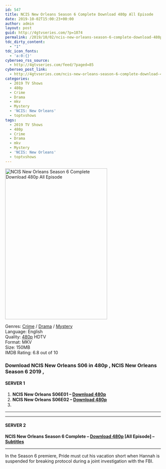 ```yaml
---
id: 547
title: NCIS New Orleans Season 6 Complete Download 480p All Episode
date: 2019-10-02T15:00:23+00:00
author: admin
layout: post
guid: http://4gtvseries.com/?p=1074
permalink: /2019/10/02/ncis-new-orleans-season-6-complete-download-480p-all-episode-2/
tdc_dirty_content:
  - "1"
tdc_icon_fonts:
  - 'a:0:{}'
cyberseo_rss_source:
  - http://4gtvseries.com/feed/?paged=85
cyberseo_post_link:
  - http://4gtvseries.com/ncis-new-orleans-season-6-complete-download-480p-all-episode/
categories:
  - 2019 TV Shows
  - 480p
  - Crime
  - Drama
  - mkv
  - Mystery
  - 'NCIS: New Orleans'
  - toptvshows
tags:
  - 2019 TV Shows
  - 480p
  - Crime
  - Drama
  - mkv
  - Mystery
  - 'NCIS: New Orleans'
  - toptvshows
---
```

<img loading="lazy" class="aligncenter" src="https://3.bp.blogspot.com/-R3O6jt_wDAQ/XZS7TFtULoI/AAAAAAAAAVk/PW0dRbnz5nwbYs9CW9cguEiHkCImt4eoACK4BGAYYCw/s1600/NCIS%2BNew%2BOrleans%2BSeason%2B6.jpg" alt="NCIS New Orleans Season 6 Complete Download 480p All Episode" width="330" height="488" />

Genres: <a href="http://4gtvseries.com/tag/crime/" data-wpel-link="internal">Crime</a> /&nbsp;<a href="http://4gtvseries.com/tag/drama/" data-wpel-link="internal">Drama</a> / <a href="http://4gtvseries.com/tag/mystery/" data-wpel-link="internal">Mystery</a>  
Language: English  
Quality:&nbsp;<a href="http://4gtvseries.com/tag/480p/" data-wpel-link="internal">480p</a>&nbsp;HDTV  
Format: MKV  
Size: 150MB  
IMDB Rating: 6.8 out of 10

### **Download NCIS New Orleans S06 in 480p , NCIS New Orleans Season 6 2019 ,&nbsp;**

#### <span><strong>SERVER 1</strong></span>

  1. **NCIS New Orleans S06E01 – <a href="http://slink.dl480p.xyz/yu7tZ" data-wpel-link="external" target="_blank" rel="nofollow external noopener noreferrer" class="wpel-icon-left"><i class="wpel-icon fa fa-download" aria-hidden="true"></i>Download 480p</a>**
  2. **NCIS New Orleans S06E02 – <a href="http://slink.dl480p.xyz/lr9g" data-wpel-link="external" target="_blank" rel="nofollow external noopener noreferrer" class="wpel-icon-left"><i class="wpel-icon fa fa-download" aria-hidden="true"></i>Download 480p</a>**
  3. 

* * *

* * *

#### <span><strong>SERVER 2</strong></span>

**NCIS New Orleans Season 6 Complete – <a href="http://dl480p.xyz/865/" data-wpel-link="external" target="_blank" rel="nofollow external noopener noreferrer" class="wpel-icon-left"><i class="wpel-icon fa fa-download" aria-hidden="true"></i>Download 480p</a> [All Episode] – <a href="https://subscene.com/subtitles/ncis-new-orleans-sixth-season" data-wpel-link="external" target="_blank" rel="nofollow external noopener noreferrer" class="wpel-icon-left"><i class="wpel-icon fa fa-download" aria-hidden="true"></i>Subtitles</a>**

* * *

In the Season 6 premiere, Pride must cut his vacation short when Hannah is suspended for breaking protocol during a joint investigation with the FBI.

<div align="center">
</div>